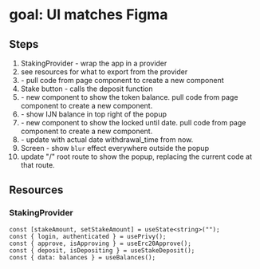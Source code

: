 # goal: UI matches Figma

## Steps

1. StakingProvider - wrap the app in a provider
2. see resources for what to export from the provider
3. <StakeButton /> - pull code from page component to create a new component
4. Stake button - calls the deposit function
5. <TokenBalance> - new component to show the token balance. pull code from page component to create a new component.
6. <TokenBalance> - show IJN balance in top right of the popup
7. <LockedUntil /> - new component to show the locked until date. pull code from page component to create a new component.
8. <LockedUntil /> - update with actual date withdrawal_time from now.
9. Screen - show `blur` effect everywhere outside the popup
10. update "/" root route to show the popup, replacing the current code at that route.

## Resources

### StakingProvider

```tsx
const [stakeAmount, setStakeAmount] = useState<string>("");
const { login, authenticated } = usePrivy();
const { approve, isApproving } = useErc20Approve();
const { deposit, isDepositing } = useStakeDeposit();
const { data: balances } = useBalances();
```
